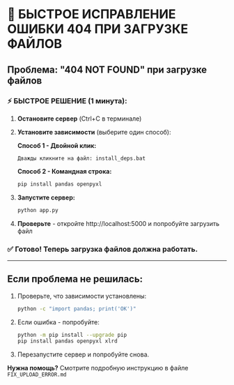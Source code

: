 # 🚨 БЫСТРОЕ ИСПРАВЛЕНИЕ ОШИБКИ 404 ПРИ ЗАГРУЗКЕ ФАЙЛОВ

## Проблема: "404 NOT FOUND" при загрузке файлов

### ⚡ БЫСТРОЕ РЕШЕНИЕ (1 минута):

1. **Остановите сервер** (Ctrl+C в терминале)

2. **Установите зависимости** (выберите один способ):
   
   **Способ 1 - Двойной клик:**
   ```
   Дважды кликните на файл: install_deps.bat
   ```
   
   **Способ 2 - Командная строка:**
   ```bash
   pip install pandas openpyxl
   ```

3. **Запустите сервер:**
   ```bash
   python app.py
   ```

4. **Проверьте** - откройте http://localhost:5000 и попробуйте загрузить файл

### ✅ Готово! Теперь загрузка файлов должна работать.

---

## Если проблема не решилась:

1. Проверьте, что зависимости установлены:
   ```bash
   python -c "import pandas; print('OK')"
   ```

2. Если ошибка - попробуйте:
   ```bash
   python -m pip install --upgrade pip
   pip install pandas openpyxl xlrd
   ```

3. Перезапустите сервер и попробуйте снова.

**Нужна помощь?** Смотрите подробную инструкцию в файле `FIX_UPLOAD_ERROR.md` 